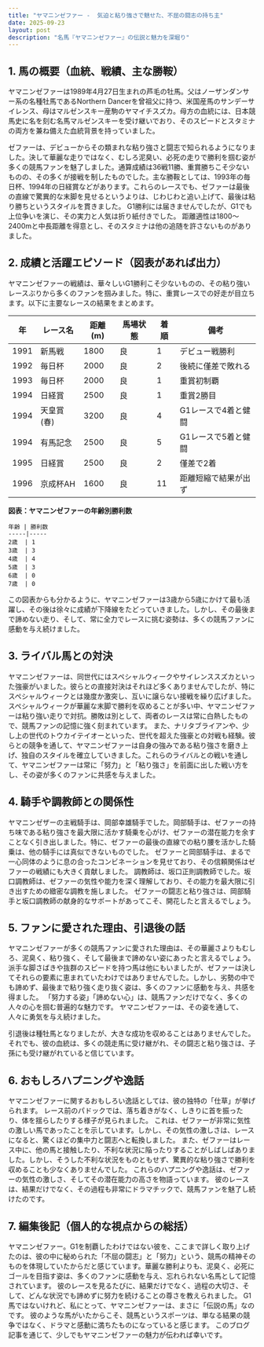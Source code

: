 ```yaml
---
title: "ヤマニンゼファー -  気迫と粘り強さで魅せた、不屈の闘志の持ち主"
date: 2025-09-23
layout: post
description: "名馬『ヤマニンゼファー』の伝説と魅力を深堀り"
---
```


## 1. 馬の概要（血統、戦績、主な勝鞍）

ヤマニンゼファーは1989年4月27日生まれの芦毛の牡馬。父はノーザンダンサー系の名種牡馬であるNorthern Dancerを曾祖父に持つ、米国産馬のサンデーサイレンス、母はマルゼンスキー産駒のヤマイチスズカ。母方の血統には、日本競馬史に名を刻む名馬マルゼンスキーを受け継いでおり、そのスピードとスタミナの両方を兼ね備えた血統背景を持っていました。

ゼファーは、デビューからその類まれな粘り強さと闘志で知られるようになりました。決して華麗な走りではなく、むしろ泥臭い、必死の走りで勝利を掴む姿が多くの競馬ファンを魅了しました。通算成績は36戦11勝、重賞勝ちこそ少ないものの、その多くが接戦を制したものでした。主な勝鞍としては、1993年の毎日杯、1994年の日経賞などがあります。これらのレースでも、ゼファーは最後の直線で驚異的な末脚を見せるというよりは、じわじわと追い上げて、最後は粘り勝ちというスタイルを貫きました。  G1勝利には届きませんでしたが、G1でも上位争いを演じ、その実力と人気は折り紙付きでした。  距離適性は1800～2400mと中長距離を得意とし、そのスタミナは他の追随を許さないものがありました。


## 2. 成績と活躍エピソード（図表があれば出力）

ヤマニンゼファーの戦績は、華々しいG1勝利こそ少ないものの、その粘り強いレースぶりから多くのファンを掴みました。特に、重賞レースでの好走が目立ちます。以下に主要なレースの結果をまとめます。

| 年 | レース名       | 距離(m) | 馬場状態 | 着順 | 備考                               |
|---|----------------|----------|-----------|------|------------------------------------|
| 1991 | 新馬戦         | 1800     | 良       | 1    | デビュー戦勝利                       |
| 1992 | 毎日杯         | 2000     | 良       | 2    | 後続に僅差で敗れる                   |
| 1993 | 毎日杯         | 2000     | 良       | 1    | 重賞初制覇                           |
| 1994 | 日経賞         | 2500     | 良       | 1    | 重賞2勝目                           |
| 1994 | 天皇賞(春)     | 3200     | 良       | 4    | G1レースで4着と健闘                 |
| 1994 | 有馬記念       | 2500     | 良       | 5    | G1レースで5着と健闘                 |
| 1995 | 日経賞         | 2500     | 良       | 2    | 僅差で2着                           |
| 1996 | 京成杯AH       | 1600     | 良       | 11   | 距離短縮で結果が出ず                 |


**図表：ヤマニンゼファーの年齢別勝利数**

```
年齢 | 勝利数
-----|-----
2歳  | 1
3歳  | 3
4歳  | 4
5歳  | 3
6歳  | 0
7歳  | 0
```

この図表からも分かるように、ヤマニンゼファーは3歳から5歳にかけて最も活躍し、その後は徐々に成績が下降線をたどっていきました。しかし、その最後まで諦めない走り、そして、常に全力でレースに挑む姿勢は、多くの競馬ファンに感動を与え続けました。


## 3. ライバル馬との対決

ヤマニンゼファーは、同世代にはスペシャルウィークやサイレンススズカといった強豪がいました。彼らとの直接対決はそれほど多くありませんでしたが、特にスペシャルウィークとは幾度か激突し、互いに譲らない接戦を繰り広げました。  スペシャルウィークが華麗な末脚で勝利を収めることが多い中、ヤマニンゼファーは粘り強い走りで対抗。勝敗は別として、両者のレースは常に白熱したもので、競馬ファンの記憶に強く刻まれています。  また、ナリタブライアンや、少し上の世代のトウカイテイオーといった、世代を超えた強豪との対戦も経験。彼らとの競争を通して、ヤマニンゼファーは自身の強みである粘り強さを磨き上げ、独自のスタイルを確立していきました。これらのライバルとの戦いを通して、ヤマニンゼファーは常に「努力」と「粘り強さ」を前面に出した戦い方をし、その姿が多くのファンに共感を与えました。


## 4. 騎手や調教師との関係性

ヤマニンゼザーの主戦騎手は、岡部幸雄騎手でした。岡部騎手は、ゼファーの持ち味である粘り強さを最大限に活かす騎乗を心がけ、ゼファーの潜在能力を余すことなく引き出しました。特に、ゼファーの最後の直線での粘り腰を活かした騎乗は、他の騎手には真似できないものでした。  ゼファーと岡部騎手は、まるで一心同体のように息の合ったコンビネーションを見せており、その信頼関係はゼファーの戦績にも大きく貢献しました。  調教師は、坂口正則調教師でした。坂口調教師は、ゼファーの気性や能力を深く理解しており、その能力を最大限に引き出すための緻密な調教を施しました。  ゼファーの闘志と粘り強さは、岡部騎手と坂口調教師の献身的なサポートがあってこそ、開花したと言えるでしょう。


## 5. ファンに愛された理由、引退後の話

ヤマニンゼファーが多くの競馬ファンに愛された理由は、その華麗さよりもむしろ、泥臭く、粘り強く、そして最後まで諦めない姿にあったと言えるでしょう。  派手な脚さばきや抜群のスピードを持つ馬は他にもいましたが、ゼファーは決してそれらの要素に恵まれていたわけではありませんでした。しかし、劣勢の中でも諦めず、最後まで粘り強く走り抜く姿は、多くのファンに感動を与え、共感を得ました。  「努力する姿」「諦めない心」は、競馬ファンだけでなく、多くの人々の心を掴む普遍的な魅力です。  ヤマニンゼファーは、その姿を通して、人々に勇気を与え続けました。

引退後は種牡馬となりましたが、大きな成功を収めることはありませんでした。それでも、彼の血統は、多くの競走馬に受け継がれ、その闘志と粘り強さは、子孫にも受け継がれていると信じています。


## 6. おもしろハプニングや逸話

ヤマニンゼファーに関するおもしろい逸話としては、彼の独特の「仕草」が挙げられます。  レース前のパドックでは、落ち着きがなく、しきりに首を振ったり、体を揺らしたりする様子が見られました。  これは、ゼファーが非常に気性の激しい馬であったことを示しています。しかし、その気性の激しさは、レースになると、驚くほどの集中力と闘志へと転換しました。  また、ゼファーはレース中に、他の馬と接触したり、不利な状況に陥ったりすることがしばしばありました。しかし、そうした不利な状況をものともせず、驚異的な粘り強さで勝利を収めることも少なくありませんでした。  これらのハプニングや逸話は、ゼファーの気性の激しさ、そしてその潜在能力の高さを物語っています。  彼のレースは、結果だけでなく、その過程も非常にドラマチックで、競馬ファンを魅了し続けたのです。


## 7. 編集後記（個人的な視点からの総括）

ヤマニンゼファー。G1を制覇したわけではない彼を、ここまで詳しく取り上げたのは、彼の中に秘められた「不屈の闘志」と「努力」という、競馬の精神そのものを体現していたからだと感じています。華麗な勝利よりも、泥臭く、必死にゴールを目指す姿は、多くのファンに感動を与え、忘れられない名馬として記憶されています。  彼のレースを見るたびに、結果だけでなく、過程の大切さ、そして、どんな状況でも諦めずに努力を続けることの尊さを教えられました。  G1馬ではないけれど、私にとって、ヤマニンゼファーは、まさに「伝説の馬」なのです。  彼のような馬がいたからこそ、競馬というスポーツは、単なる結果の競争ではなく、ドラマと感動に満ちたものになっていると感じます。  このブログ記事を通じて、少しでもヤマニンゼファーの魅力が伝われば幸いです。
